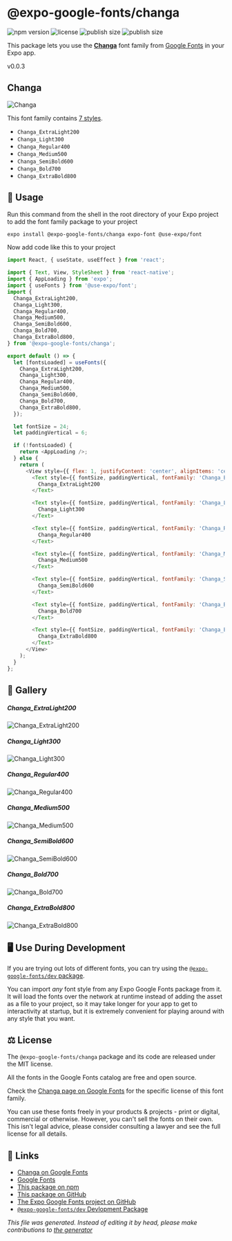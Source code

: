 # @expo-google-fonts/changa

![npm version](https://flat.badgen.net/npm/v/@expo-google-fonts/changa)
![license](https://flat.badgen.net/github/license/expo/google-fonts)
![publish size](https://flat.badgen.net/packagephobia/install/@expo-google-fonts/changa)
![publish size](https://flat.badgen.net/packagephobia/publish/@expo-google-fonts/changa)

This package lets you use the [**Changa**](https://fonts.google.com/specimen/Changa) font family from [Google Fonts](https://fonts.google.com/) in your Expo app.

v0.0.3

## Changa

![Changa](./font-family.png)

This font family contains [7 styles](#gallery).

- `Changa_ExtraLight200`
- `Changa_Light300`
- `Changa_Regular400`
- `Changa_Medium500`
- `Changa_SemiBold600`
- `Changa_Bold700`
- `Changa_ExtraBold800`

## 🔡 Usage

Run this command from the shell in the root directory of your Expo project to add the font family package to your project
```sh
expo install @expo-google-fonts/changa expo-font @use-expo/font
```

Now add code like this to your project
```js
import React, { useState, useEffect } from 'react';

import { Text, View, StyleSheet } from 'react-native';
import { AppLoading } from 'expo';
import { useFonts } from '@use-expo/font';
import {
  Changa_ExtraLight200,
  Changa_Light300,
  Changa_Regular400,
  Changa_Medium500,
  Changa_SemiBold600,
  Changa_Bold700,
  Changa_ExtraBold800,
} from '@expo-google-fonts/changa';

export default () => {
  let [fontsLoaded] = useFonts({
    Changa_ExtraLight200,
    Changa_Light300,
    Changa_Regular400,
    Changa_Medium500,
    Changa_SemiBold600,
    Changa_Bold700,
    Changa_ExtraBold800,
  });

  let fontSize = 24;
  let paddingVertical = 6;

  if (!fontsLoaded) {
    return <AppLoading />;
  } else {
    return (
      <View style={{ flex: 1, justifyContent: 'center', alignItems: 'center' }}>
        <Text style={{ fontSize, paddingVertical, fontFamily: 'Changa_ExtraLight200' }}>
          Changa_ExtraLight200
        </Text>

        <Text style={{ fontSize, paddingVertical, fontFamily: 'Changa_Light300' }}>
          Changa_Light300
        </Text>

        <Text style={{ fontSize, paddingVertical, fontFamily: 'Changa_Regular400' }}>
          Changa_Regular400
        </Text>

        <Text style={{ fontSize, paddingVertical, fontFamily: 'Changa_Medium500' }}>
          Changa_Medium500
        </Text>

        <Text style={{ fontSize, paddingVertical, fontFamily: 'Changa_SemiBold600' }}>
          Changa_SemiBold600
        </Text>

        <Text style={{ fontSize, paddingVertical, fontFamily: 'Changa_Bold700' }}>
          Changa_Bold700
        </Text>

        <Text style={{ fontSize, paddingVertical, fontFamily: 'Changa_ExtraBold800' }}>
          Changa_ExtraBold800
        </Text>
      </View>
    );
  }
};

```

## 📖 Gallery

##### Changa_ExtraLight200
![Changa_ExtraLight200](./e248c51b3bc1f8fd1d6b980400670c54bf2cdf89f4c5e075bca29f09ecdb936b.ttf.png)

##### Changa_Light300
![Changa_Light300](./f083dc8e9965f9e9b8c6c977bcfac5a504f4ef820e8c8237f1217d4edf3bdd9a.ttf.png)

##### Changa_Regular400
![Changa_Regular400](./01d71ec0cc7235bb908cc0c3ae45d1e10a2f87e4a61ad5ef855af157f39e8a80.ttf.png)

##### Changa_Medium500
![Changa_Medium500](./fb1d544301460f01712f06d94a05af7420497d1b5791bdf43b542c0351227242.ttf.png)

##### Changa_SemiBold600
![Changa_SemiBold600](./c22f4b8d7a97aaa32759b9336354bdcf999861dac5d589a4e02e7e5bb9504f98.ttf.png)

##### Changa_Bold700
![Changa_Bold700](./0a274e0c0a7aa46f455bf65caff8b972998ce8fc975bf677ae154d5765ac4c0f.ttf.png)

##### Changa_ExtraBold800
![Changa_ExtraBold800](./5d419cee41ca204d194f089cfd5d8d35ea6bc706a8f606ecaa69132df9854893.ttf.png)


## 🖥️ Use During Development

If you are trying out lots of different fonts, you can try using the [`@expo-google-fonts/dev` package](https://github.com/expo/google-fonts/tree/master/font-packages/dev#readme).

You can import *any* font style from any Expo Google Fonts package from it. It will load the fonts
over the network at runtime instead of adding the asset as a file to your project, so it may take longer
for your app to get to interactivity at startup, but it is extremely convenient
for playing around with any style that you want.

## ⚖️ License

The `@expo-google-fonts/changa` package and its code are released under the MIT license.

All the fonts in the Google Fonts catalog are free and open source.

Check the [Changa page on Google Fonts](https://fonts.google.com/specimen/Changa) for the specific license of this font family.

You can use these fonts freely in your products & projects - print or digital, commercial or otherwise. However, you can't sell the fonts on their own. This isn't legal advice, please consider consulting a lawyer and see the full license for all details.

## 🔗 Links

- [Changa on Google Fonts](https://fonts.google.com/specimen/Changa)
- [Google Fonts](https://fonts.google.com/)
- [This package on npm](https://www.npmjs.com/package/@expo-google-fonts/changa)
- [This package on GitHub](https://github.com/expo/google-fonts/tree/master/font-packages/changa)
- [The Expo Google Fonts project on GitHub](https://github.com/expo/google-fonts)
- [`@expo-google-fonts/dev` Devlopment Package](https://github.com/expo/google-fonts/tree/master/font-packages/dev)


*This file was generated. Instead of editing it by head, please make contributions to [the generator](https://github.com/expo/google-fonts/tree/master/packages/generator)*
